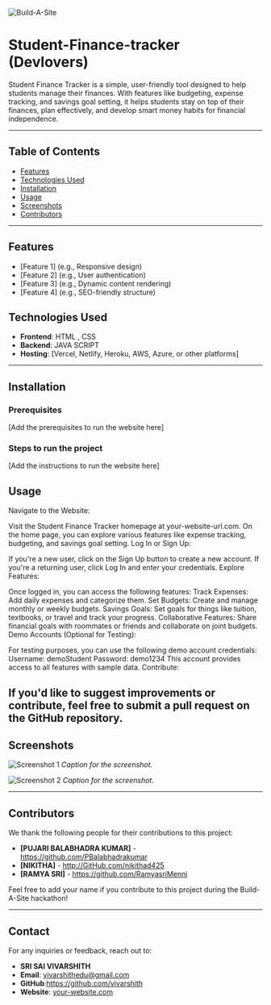 ![Build-A-Site](https://i.imgur.com/nZPQ9If.png)

# Student-Finance-tracker (Devlovers)

Student Finance Tracker is a simple, user-friendly tool designed to help students manage their finances. With features like budgeting, expense tracking, and savings goal setting, it helps students stay on top of their finances, plan effectively, and develop smart money habits for financial independence.



---

## Table of Contents

- [Features](#features)
- [Technologies Used](#technologies-used)
- [Installation](#installation)
- [Usage](#usage)
- [Screenshots](#screenshots)
- [Contributors](#contributors)

---

## Features

- [Feature 1] (e.g., Responsive design)
- [Feature 2] (e.g., User authentication)
- [Feature 3] (e.g., Dynamic content rendering)
- [Feature 4] (e.g., SEO-friendly structure)

## Technologies Used

- **Frontend**: HTML , CSS
- **Backend**: JAVA SCRIPT
- **Hosting**: [Vercel, Netlify, Heroku, AWS, Azure, or other platforms]

---

## Installation

### Prerequisites
[Add the prerequisites to run the website here]

### Steps to run the project
[Add the instructions to run the website here]

## Usage

Navigate to the Website:

Visit the Student Finance Tracker homepage at your-website-url.com.
On the home page, you can explore various features like expense tracking, budgeting, and savings goal setting.
Log In or Sign Up:

If you're a new user, click on the Sign Up button to create a new account.
If you're a returning user, click Log In and enter your credentials.
Explore Features:

Once logged in, you can access the following features:
Track Expenses: Add daily expenses and categorize them.
Set Budgets: Create and manage monthly or weekly budgets.
Savings Goals: Set goals for things like tuition, textbooks, or travel and track your progress.
Collaborative Features: Share financial goals with roommates or friends and collaborate on joint budgets.
Demo Accounts (Optional for Testing):

For testing purposes, you can use the following demo account credentials:
Username: demoStudent
Password: demo1234
This account provides access to all features with sample data.
Contribute:

If you'd like to suggest improvements or contribute, feel free to submit a pull request on the GitHub repository.
---

## Screenshots

![Screenshot 1](path/to/screenshot1.png)
*Caption for the screenshot.*

![Screenshot 2](path/to/screenshot2.png)
*Caption for the screenshot.*

---

## Contributors

We thank the following people for their contributions to this project:

- **[PUJARI BALABHADRA KUMAR]** - https://github.com/PBalabhadrakumar
- **[NIKITHA]** - http://GitHub.com/nikithad425
- **[RAMYA SRI]** - https://github.com/RamyasriMenni

Feel free to add your name if you contribute to this project during the Build-A-Site hackathon!

---

## Contact

For any inquiries or feedback, reach out to:

- **SRI SAI VIVARSHITH**
- **Email**: vivarshithedu@gmail.com
- **GitHub**:https://github.com/vivarshith
- **Website**: [your-website.com](https://your-website.com)
